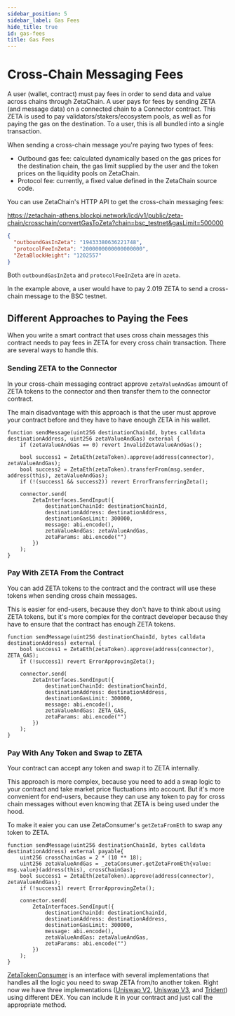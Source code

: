 ```yaml
---
sidebar_position: 5
sidebar_label: Gas Fees
hide_title: true
id: gas-fees
title: Gas Fees
---
```


# Cross-Chain Messaging Fees

A user (wallet, contract) must pay fees in order to send data and value across
chains through ZetaChain. A user pays for fees by sending ZETA (and message
data) on a connected chain to a Connector contract. This ZETA is used to pay
validators/stakers/ecosystem pools, as well as for paying the gas on the
destination. To a user, this is all bundled into a single transaction.

When sending a cross-chain message you're paying two types of fees:

- Outbound gas fee: calculated dynamically based on the gas prices for the
  destination chain, the gas limit supplied by the user and the token prices on
  the liquidity pools on ZetaChain.
- Protocol fee: currently, a fixed value defined in the ZetaChain source code.

You can use ZetaChain's HTTP API to get the cross-chain messaging fees:

https://zetachain-athens.blockpi.network/lcd/v1/public/zeta-chain/crosschain/convertGasToZeta?chain=bsc_testnet&gasLimit=500000

```json
{
  "outboundGasInZeta": "19433380636221748",
  "protocolFeeInZeta": "2000000000000000000",
  "ZetaBlockHeight": "1202557"
}
```

Both `outboundGasInZeta` and `protocolFeeInZeta` are in `azeta`.

In the example above, a user would have to pay 2.019 ZETA to send a cross-chain
message to the BSC testnet.

## Different Approaches to Paying the Fees

When you write a smart contract that uses cross chain messages this contract
needs to pay fees in ZETA for every cross chain transaction. There are several
ways to handle this.

### Sending ZETA to the Connector

In your cross-chain messaging contract approve `zetaValueAndGas` amount of ZETA
tokens to the connector and then transfer them to the connector contract.

The main disadvantage with this approach is that the user must approve your
contract before and they have to have enough ZETA in his wallet.

```solidity
function sendMessage(uint256 destinationChainId, bytes calldata destinationAddress, uint256 zetaValueAndGas) external {
    if (zetaValueAndGas == 0) revert InvalidZetaValueAndGas();

    bool success1 = ZetaEth(zetaToken).approve(address(connector), zetaValueAndGas);
    bool success2 = ZetaEth(zetaToken).transferFrom(msg.sender, address(this), zetaValueAndGas);
    if (!(success1 && success2)) revert ErrorTransferringZeta();

    connector.send(
        ZetaInterfaces.SendInput({
            destinationChainId: destinationChainId,
            destinationAddress: destinationAddress,
            destinationGasLimit: 300000,
            message: abi.encode(),
            zetaValueAndGas: zetaValueAndGas,
            zetaParams: abi.encode("")
        })
    );
}
```

### Pay With ZETA From the Contract

You can add ZETA tokens to the contract and the contract will use these tokens
when sending cross chain messages.

This is easier for end-users, because they don't have to think about using ZETA
tokens, but it's more complex for the contract developer because they have to
ensure that the contract has enough ZETA tokens.

```solidity
function sendMessage(uint256 destinationChainId, bytes calldata destinationAddress) external {
    bool success1 = ZetaEth(zetaToken).approve(address(connector), ZETA_GAS);
    if (!success1) revert ErrorApprovingZeta();

    connector.send(
        ZetaInterfaces.SendInput({
            destinationChainId: destinationChainId,
            destinationAddress: destinationAddress,
            destinationGasLimit: 300000,
            message: abi.encode(),
            zetaValueAndGas: ZETA_GAS,
            zetaParams: abi.encode("")
        })
    );
}
```

### Pay With Any Token and Swap to ZETA

Your contract can accept any token and swap it to ZETA internally.

This approach is more complex, because you need to add a swap logic to your
contract and take market price fluctuations into account. But it's more
convenient for end-users, because they can use any token to pay for cross chain
messages without even knowing that ZETA is being used under the hood.

To make it eaier you can use ZetaConsumer's `getZetaFromEth` to swap any token
to ZETA.

```solidity
function sendMessage(uint256 destinationChainId, bytes calldata destinationAddress) external payable{
    uint256 crossChainGas = 2 * (10 ** 18);
    uint256 zetaValueAndGas = _zetaConsumer.getZetaFromEth{value: msg.value}(address(this), crossChainGas);
    bool success1 = ZetaEth(zetaToken).approve(address(connector), zetaValueAndGas);
    if (!success1) revert ErrorApprovingZeta();

    connector.send(
        ZetaInterfaces.SendInput({
            destinationChainId: destinationChainId,
            destinationAddress: destinationAddress,
            destinationGasLimit: 300000,
            message: abi.encode(),
            zetaValueAndGas: zetaValueAndGas,
            zetaParams: abi.encode("")
        })
    );
}
```

[ZetaTokenConsumer](https://github.com/zeta-chain/protocol-contracts/blob/main/contracts/evm/interfaces/ZetaInterfaces.sol)
is an interface with several implementations that handles all the logic you need
to swap ZETA from/to another token. Right now we have three implementations
([Uniswap V2](https://github.com/zeta-chain/protocol-contracts/blob/main/contracts/evm/tools/ZetaTokenConsumerUniV2.strategy.sol),
[Uniswap V3](https://github.com/zeta-chain/protocol-contracts/blob/main/contracts/evm/tools/ZetaTokenConsumerUniV3.strategy.sol),
and
[Trident](https://github.com/zeta-chain/protocol-contracts/blob/main/contracts/evm/tools/ZetaTokenConsumerTrident.strategy.sol))
using different DEX. You can include it in your contract and just call the
appropriate method.
